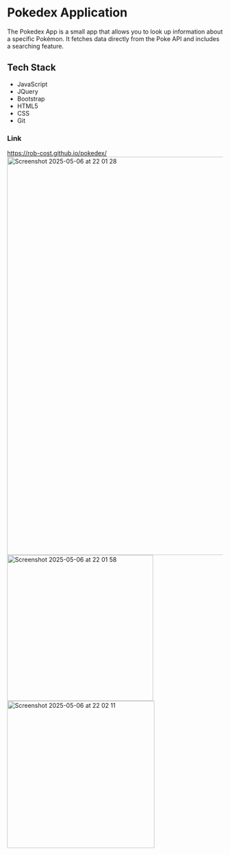 # Pokedex Application
The Pokedex App is a small app that allows you to look up information about a specific Pokémon. It fetches data directly from the Poke API and includes a searching feature. 

## Tech Stack
- JavaScript
- JQuery
- Bootstrap
- HTML5
- CSS
- Git

### Link
https://rob-cost.github.io/pokedex/
<img width="931" alt="Screenshot 2025-05-06 at 22 01 28" src="https://github.com/user-attachments/assets/3739ae22-710a-49f3-9e50-7184bcc6c283" />
<img width="341" alt="Screenshot 2025-05-06 at 22 01 58" src="https://github.com/user-attachments/assets/c6afda1b-a9cd-455d-8ad6-a8d508a96238" />
<img width="344" alt="Screenshot 2025-05-06 at 22 02 11" src="https://github.com/user-attachments/assets/2e2daa0d-f9c7-46ce-b19e-f5f524970e76" />
